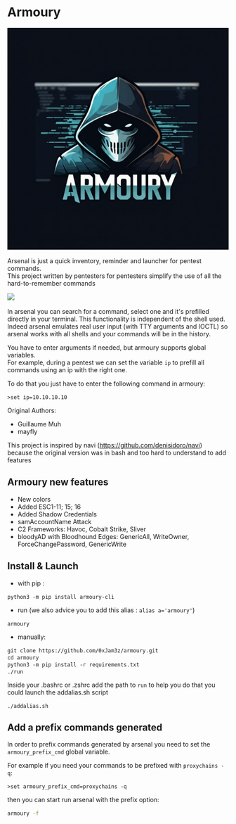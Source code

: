 # Armoury

![](img/logo.png)

Arsenal is just a quick inventory, reminder and launcher for pentest commands.
<br>This project written by pentesters for pentesters simplify the use of all the hard-to-remember commands

![](img/arsenal.gif)

In arsenal you can search for a command, select one and it's prefilled directly in your terminal. This functionality is independent of the shell used. Indeed arsenal emulates real user input (with TTY arguments and IOCTL) so arsenal works with all shells and your commands will be in the history.

You have to enter arguments if needed, but armoury supports global variables. <br>
For example, during a pentest we can set the variable `ip` to prefill all commands using an ip with the right one.

To do that you just have to enter the following command in armoury:
```
>set ip=10.10.10.10
``` 

Original Authors: 
* Guillaume Muh
* mayfly

This project is inspired by navi (<https://github.com/denisidoro/navi>) because the original version was in bash and too hard to understand to add features


## Armoury new features

- New colors
- Added ESC1-11; 15; 16
- Added Shadow Credentials
- samAccountName Attack
- C2 Frameworks: Havoc, Cobalt Strike, Sliver
- bloodyAD with Bloodhound Edges: GenericAll, WriteOwner, ForceChangePassword, GenericWrite

## Install & Launch
- with pip :
```
python3 -m pip install armoury-cli
```

- run (we also advice you to add this alias : `alias a='armoury'`)
```
armoury
```

- manually:
```
git clone https://github.com/0xJam3z/armoury.git
cd armoury
python3 -m pip install -r requirements.txt
./run
```

Inside your .bashrc or .zshrc add the path to `run` to help you do that you could launch the addalias.sh script
```
./addalias.sh
```


## Add a prefix commands generated

In order to prefix commands generated by arsenal you need to set the `armoury_prefix_cmd` global variable. 

For example if you need your commands to be prefixed with `proxychains -q`:
```
>set armoury_prefix_cmd=proxychains -q
```

then you can start run arsenal with the prefix option:
```bash
armoury -f
```

